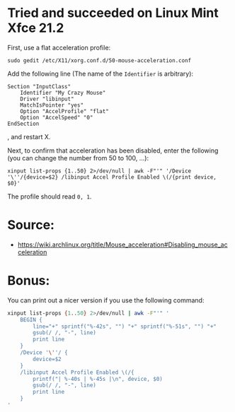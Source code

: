 # Tried and succeeded on Linux Mint Xfce 21.2

First, use a flat acceleration profile:
```shell
sudo gedit /etc/X11/xorg.conf.d/50-mouse-acceleration.conf
```
Add the following line (The name of the `Identifier` is arbitrary):
```text
Section "InputClass"
	Identifier "My Crazy Mouse"
	Driver "libinput"
	MatchIsPointer "yes"
	Option "AccelProfile" "flat"
	Option "AccelSpeed" "0"
EndSection
```
, and restart X.

Next, to confirm that acceleration has been disabled, enter the following (you can change the number from 50 to 100, ...):
```shell
xinput list-props {1..50} 2>/dev/null | awk -F"'" '/Device '\''/{device=$2} /libinput Accel Profile Enabled \(/{print device, $0}'
```
The profile should read `0, 1`.

# Source:
- https://wiki.archlinux.org/title/Mouse_acceleration#Disabling_mouse_acceleration

# Bonus:
You can print out a nicer version if you use the following command:
```bash
xinput list-props {1..50} 2>/dev/null | awk -F"'" '
    BEGIN {
        line="+" sprintf("%-42s", "") "+" sprintf("%-51s", "") "+"
        gsub(/ /, "-", line)
        print line
    }
    /Device '\''/ {
        device=$2
    }
    /libinput Accel Profile Enabled \(/{ 
        printf("| %-40s | %-45s |\n", device, $0)
        gsub(/ /, "-", line)
        print line
    }
'
```
